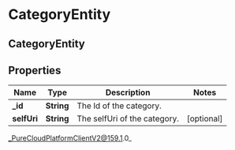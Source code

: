 # CategoryEntity

## CategoryEntity

## Properties

|Name | Type | Description | Notes|
|------------ | ------------- | ------------- | -------------|
| **_id** | **String** | The Id of the category. | |
| **selfUri** | **String** | The selfUri of the category. | [optional] |



_PureCloudPlatformClientV2@159.1.0_
